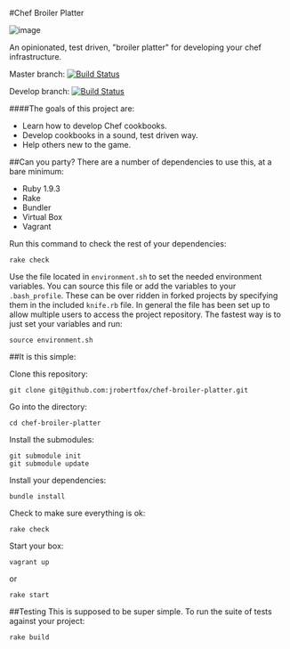 #Chef Broiler Platter

![image](http://www.templeofthai.com/images/products/6270000420.jpg)

An opinionated, test driven, "broiler platter" for developing your chef infrastructure.

Master branch: [![Build Status](https://travis-ci.org/jrobertfox/chef-broiler-platter.png?branch=master)](https://travis-ci.org/jrobertfox/chef-broiler-platter)

Develop branch: [![Build Status](https://travis-ci.org/jrobertfox/chef-broiler-platter.png?branch=develop)](https://travis-ci.org/jrobertfox/chef-broiler-platter)

####The goals of this project are:
- Learn how to develop Chef cookbooks.
- Develop cookbooks in a sound, test driven way.
- Help others new to the game.

##Can you party?
There are a number of dependencies to use this, at a bare minimum:

- Ruby 1.9.3
- Rake
- Bundler
- Virtual Box
- Vagrant

Run this command to check the rest of your dependencies:

    rake check

Use the file located in `environment.sh` to set the needed environment variables. You can source this file or add the variables to your `.bash_profile`. These can be over ridden in forked projects by specifying them in the included `knife.rb` file. In general the file has been set up to allow multiple users to access the project repository. The fastest way is to just set your variables and run:

    source environment.sh

##It is this simple:

Clone this repository:

    git clone git@github.com:jrobertfox/chef-broiler-platter.git

Go into the directory:

    cd chef-broiler-platter

Install the submodules:

    git submodule init
    git submodule update

Install your dependencies:

    bundle install

Check to make sure everything is ok:

    rake check

Start your box:

    vagrant up

or

    rake start

##Testing
This is supposed to be super simple. To run the suite of tests against your project:

    rake build
